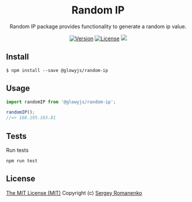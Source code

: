 <h1 align="center">Random IP</h1>
<p align="center">
Random IP package provides functionality to generate a random ip value.
</p>

<p align="center">
<a href="https://github.com/glowyjs/random-ip/releases"><img alt="Version" src="https://img.shields.io/github/release/glowyjs/random-ip.svg?label=version&color=green"></a> <a href="https://github.com/glowyjs/random-ip"><img src="https://img.shields.io/badge/license-MIT-blue.svg?color=green" alt="License"></a> <img src="https://github.com/glowyjs/random-ip/actions/workflows/tests.yml/badge.svg">

## Install

```
$ npm install --save @glowyjs/random-ip
```

## Usage

```js
import randomIP from '@glowyjs/random-ip';

randomIP();
//=> 168.195.165.81
```

## Tests

Run tests

```
npm run test
```

## License
[The MIT License (MIT)](https://github.com/glowyjs/random-ip/blob/master/LICENSE.txt)
Copyright (c) [Sergey Romanenko](https://github.com/Awilum)
